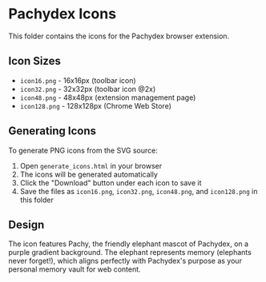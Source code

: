 # Pachydex Icons

This folder contains the icons for the Pachydex browser extension.

## Icon Sizes

- `icon16.png` - 16x16px (toolbar icon)
- `icon32.png` - 32x32px (toolbar icon @2x)
- `icon48.png` - 48x48px (extension management page)
- `icon128.png` - 128x128px (Chrome Web Store)

## Generating Icons

To generate PNG icons from the SVG source:

1. Open `generate_icons.html` in your browser
2. The icons will be generated automatically
3. Click the "Download" button under each icon to save it
4. Save the files as `icon16.png`, `icon32.png`, `icon48.png`, and `icon128.png` in this folder

## Design

The icon features Pachy, the friendly elephant mascot of Pachydex, on a purple gradient background. The elephant represents memory (elephants never forget!), which aligns perfectly with Pachydex's purpose as your personal memory vault for web content.
